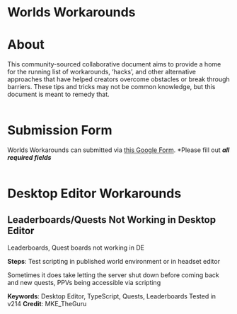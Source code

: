 # Worlds Workarounds  
# __About__  
This community-sourced collaborative document aims to provide a home for the running list of workarounds, ‘hacks’, and other alternative approaches that have helped creators overcome obstacles or break through barriers. These tips and tricks may not be common knowledge, but this document is meant to remedy that.
<br><br>

<!-- # __Response Template__  
## **Title**  
Description  
<br>
**Steps**:	Steps to fix  
<br>
Additional Notes  

**Keywords**:  
Tested in v218  
**Credit**:  Username  
<br><br> -->

# __Submission Form__  
Worlds Workarounds can submitted via [this Google Form](https://docs.google.com/forms/d/e/1FAIpQLSfazKdHlNWtwUvvvxSET1q-JaV__xUAzDYBxLNRon7FJEk0Rw/viewform). *Please fill out **_all required fields_**
<br><br>

# __Desktop Editor Workarounds__  
## **Leaderboards/Quests Not Working in Desktop Editor**  
Leaderboards, Quest boards not working in DE	

**Steps**:	Test scripting in published world environment or in headset editor

Sometimes it does take letting the server shut down before coming back and new quests, PPVs being accessible via scripting

**Keywords**: Desktop Editor, TypeScript, Quests, Leaderboards
Tested in v214
**Credit**:  MKE_TheGuru
<br><br>

